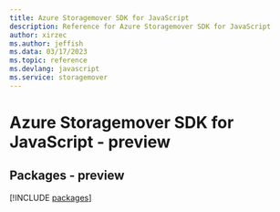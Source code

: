 ```yaml
---
title: Azure Storagemover SDK for JavaScript
description: Reference for Azure Storagemover SDK for JavaScript
author: xirzec
ms.author: jeffish
ms.data: 03/17/2023
ms.topic: reference
ms.devlang: javascript
ms.service: storagemover
---
```

# Azure Storagemover SDK for JavaScript - preview
## Packages - preview
[!INCLUDE [packages](storagemover-index.md)]